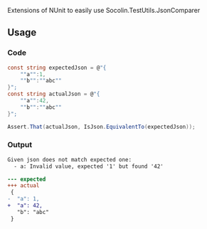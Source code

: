 Extensions of NUnit to easily use Socolin.TestUtils.JsonComparer

## Usage

### Code

```cs
const string expectedJson = @"{
    ""a"":1,
    ""b"":""abc""
}";
const string actualJson = @"{
    ""a"":42,
    ""b"":""abc""
}";

Assert.That(actualJson, IsJson.EquivalentTo(expectedJson));
```

### Output

```diff
Given json does not match expected one: 
  - a: Invalid value, expected '1' but found '42'

--- expected
+++ actual
 {
-  "a": 1,
+  "a": 42,
   "b": "abc"
 }
```

